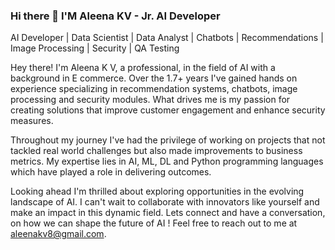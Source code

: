 ### Hi there 👋 I'M Aleena KV - Jr. AI Developer

AI Developer |  Data Scientist | Data Analyst | Chatbots | Recommendations | Image Processing | Security | QA Testing

Hey there! I'm Aleena K V, a professional, in the field of AI with a background in E commerce. Over the 1.7+ years I've gained hands on experience specializing in recommendation systems, chatbots, image processing and security modules. What drives me is my passion for creating solutions that improve customer engagement and enhance security measures.

Throughout my journey I've had the privilege of working on projects that not tackled real world challenges but also made improvements to business metrics. My expertise lies in AI, ML, DL and Python programming languages which have played a role in delivering outcomes.

Looking ahead I'm thrilled about exploring opportunities in the evolving landscape of AI. I can't wait to collaborate with innovators like yourself and make an impact in this dynamic field. Lets connect and have a conversation, on how we can shape the future of AI ! Feel free to reach out to me at  
aleenakv8@gmail.com.


